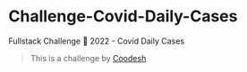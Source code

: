 # Challenge-Covid-Daily-Cases
Fullstack Challenge 🏅 2022 - Covid Daily Cases
>  This is a challenge by [Coodesh](https://coodesh.com/)